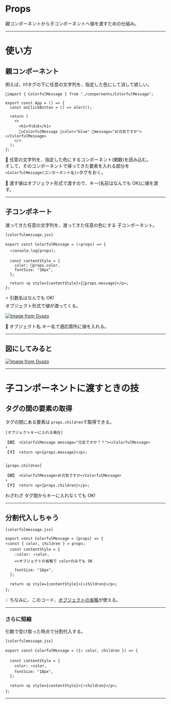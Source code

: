 # Props
親コンポーネントから子コンポーネントへ値を渡すための仕組み。
***

# 使い方
## 親コンポーネント
例えば、h1タグの下に任意の文字列を、指定した色にして消して欲しい。
~~~
🩵import { ColorfulMessage } from "./conpornents/ColorfulMessage";

export const App = () => {
  const onClickButton = () => alert();

  return (
    <>
      <h1>やほほ</h1>
      🩵<ColorfulMessage 🩷color="blue" 🩷message="お元気ですか"></ColorfulMessage>
    </>
  );
};
~~~
🩵 任意の文字列を、指定した色にするコンポーネント(関数)を読み込む。  
そして、そのコンポーネントで帰ってきた要素を入れる部分を`<ColorfulMessage(コンポーネント名)>`タグをおく。  

🩷 渡す値はオブジェクト形式で渡すので、キー(名前はなんでも OK)に値を渡す。
***

## 子コンポネート
渡ってきた任意の文字列を、渡ってきた任意の色にする 子コンポーネント。
~~~
[colorfulmessage.jsx]

export const ColorfulMessage = (⭐️props) => {
  ⭐️console.log(props);

  const contentStyle = {
    color: 🧡props.color,
    fontSize: "18px",
  };

  return <p style={contentStyle}>{🧡props.message}</p>;
};
~~~
⭐️ 引数名はなんでも OK!  
オブジェクト形式で値が渡ってくる。  

[![Image from Gyazo](https://i.gyazo.com/5ecd60e34b244a1f5ebc761c02c960fd.png)](https://gyazo.com/5ecd60e34b244a1f5ebc761c02c960fd)


🧡 オブジェクト名.キー名で適応箇所に値を入れる。
***

## 図にしてみると

[![Image from Gyazo](https://i.gyazo.com/6c274bbe9cc2e4d8299b9e544b1115b5.png)](https://gyazo.com/6c274bbe9cc2e4d8299b9e544b1115b5)
***

# 子コンポーネントに渡すときの技
## タグの間の要素の取得
タグの間にある要素は `props.children`で取得できる。
~~~
[オブジェクトキーに入れる場合]

【親】 <ColorfulMessage message="元気ですか？？"></ColorfulMessage>
↓
【子】 return <p>{props.message}</p>;


[props.children]

【親】 <ColorfulMessage>お元気ですか</ColorfulMessage>
↓
【子】 return <p>{props.children}</p>;
~~~
わざわざ タグ間からキーに入れなくても OK!
***

## 分割代入しちゃう
~~~
[colorfulmessage.jsx]

export const ColorfulMessage = (props) => {
⭐️const { color, children } = props;
  const contentStyle = {
    💡color: ⭐️color,
    =>オブジェクトの省略で colorのみでも OK

    fontSize: "18px",
  };

  return <p style={contentStyle}>{⭐️children}</p>;
};
~~~
💡 ちなみに、このコード、[オブジェクトの省略](https://github.com/Tarara33/TIL/blob/main/JavaScript/JS%E3%82%AA%E3%83%96%E3%82%B8%E3%82%A7%E3%82%AF%E3%83%88.md#%EF%B8%8F-%E7%9C%81%E7%95%A5%E8%A8%98%E6%B3%95)が使える。
***

### さらに短縮
引数で受け取った時点で分割代入する。
~~~
[colorfulmessage.jsx]

export const ColorfulMessage = ({⭐️ color, children }) => {

  const contentStyle = {
    color: ⭐️color,
    fontSize: "18px",
  };

  return <p style={contentStyle}>{⭐️children}</p>;
};
~~~
***
